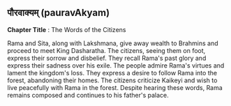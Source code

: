 ## पौरवाक्यम् (pauravAkyam)
**Chapter Title** : The Words of the Citizens

Rama and Sita, along with Lakshmana, give away wealth to Brahmins and proceed to meet King Dasharatha. The citizens, seeing them on foot, express their sorrow and disbelief. They recall Rama's past glory and express their sadness over his exile. The people admire Rama's virtues and lament the kingdom's loss. They express a desire to follow Rama into the forest, abandoning their homes. The citizens criticize Kaikeyi and wish to live peacefully with Rama in the forest. Despite hearing these words, Rama remains composed and continues to his father's palace.